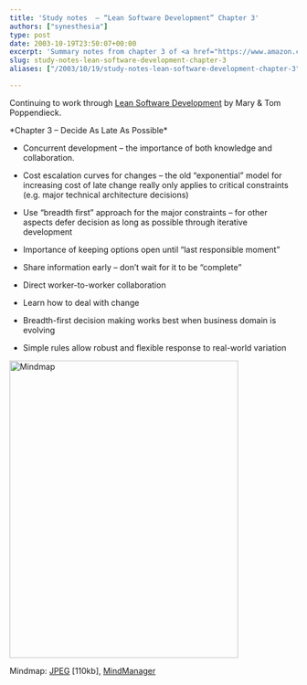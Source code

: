 ```yaml
---
title: 'Study notes  – “Lean Software Development” Chapter 3'
authors: ["synesthesia"]
type: post
date: 2003-10-19T23:50:07+00:00
excerpt: 'Summary notes from chapter 3 of <a href="https://www.amazon.co.uk/exec/obidos/ASIN/0321150783/ref%3Dase%5Ffivegocrazyinmid">Lean Software Development</a> by Mary and Tom Poppendieck'
slug: study-notes-lean-software-development-chapter-3 
aliases: ["/2003/10/19/study-notes-lean-software-development-chapter-3"]

---
```

Continuing to work through [Lean Software Development][1] by Mary & Tom Poppendieck.

\*Chapter 3 &#8211; Decide As Late As Possible\*

* Concurrent development &#8211; the importance of both knowledge and collaboration.
  
* Cost escalation curves for changes &#8211; the old &#8220;exponential&#8221; model for increasing cost of late change really only applies to critical constraints (e.g. major technical architecture decisions)
  
* Use &#8220;breadth first&#8221; approach for the major constraints &#8211; for other aspects defer decision as long as possible through iterative development
  
* Importance of keeping options open until &#8220;last responsible moment&#8221;
  
* Share information early &#8211; don&#8217;t wait for it to be &#8220;complete&#8221;
  
* Direct worker-to-worker collaboration
  
* Learn how to deal with change
  
* Breadth-first decision making works best when business domain is evolving
  
* Simple rules allow robust and flexible response to real-world variation

<div class="inlineimg">
  <a target="_blank" href="https://www.julian.elve.dial.pipex.com/mindmaps/leanswdev/LeanSoftwareDevMM03.jpg"><img align="center" width="400" height="521" src="https://www.julian.elve.dial.pipex.com/mindmaps/leanswdev/LeanSoftwareDevMMthmb03.jpg" alt="Mindmap" /></a></p> 
  
  <div class="caption">
    Mindmap: <a target="_blank"  title="Open JPEG of Mindmap in a new Window" href="https://www.julian.elve.dial.pipex.com/mindmaps/leanswdev/LeanSoftwareDevMM03.jpg">JPEG</a> [110kb], <a  title="Link to MindManager file of mind map" href="https://www.julian.elve.dial.pipex.com/mindmaps/leanswdev/Lean Software Development.mmp">MindManager</a>
  </div>
</div>

 [1]: https://www.synesthesia.co.uk/library/archives/000197.php